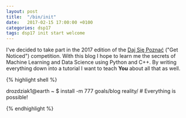 ```yaml
---
layout: post
title:  "/bin/init"
date:   2017-02-15 17:00:00 +0100
categories: dsp17
tags: dsp17 init start welcome
---
```

I've decided to take part in the 2017 edition of the [Daj Się
Poznać][dajsiepoznac] ("Get Noticed") competition. With this blog I hope to
learn me the secrets of Machine Learning and Data Science using Python and C++.
By writing everything down into a tutorial I want to teach **You** about all
that as well.

{% highlight shell %}

drozdziak1@earth ~ $ install -m 777 goals/blog reality/ # Everything is possible!

{% endhighlight %}

[dajsiepoznac]: http://dajsiepoznac.pl

